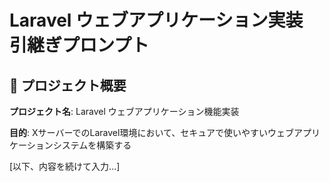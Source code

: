 # Laravel ウェブアプリケーション実装 引継ぎプロンプト

## 📝 プロジェクト概要

**プロジェクト名**: Laravel ウェブアプリケーション機能実装

**目的**: XサーバーでのLaravel環境において、セキュアで使いやすいウェブアプリケーションシステムを構築する

[以下、内容を続けて入力...]
